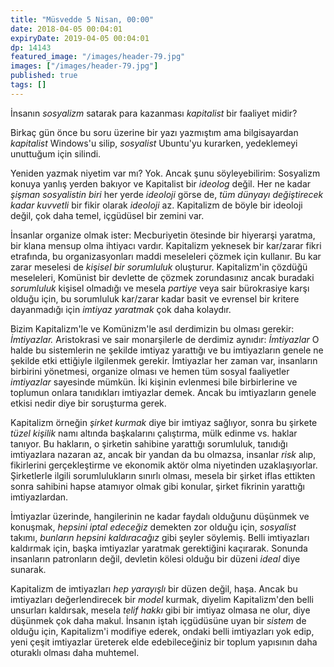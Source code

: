 ```yaml
---
title: "Müsvedde 5 Nisan, 00:00"
date: 2018-04-05 00:04:01
expiryDate: 2019-04-05 00:04:01
dp: 14143
featured_image: "/images/header-79.jpg"
images: ["/images/header-79.jpg"]
published: true
tags: []
---
```




İnsanın *sosyalizm* satarak para kazanması *kapitalist* bir faaliyet midir? 

Birkaç gün önce bu soru üzerine bir yazı yazmıştım ama bilgisayardan *kapitalist* Windows'u silip, *sosyalist* Ubuntu'yu kurarken, yedeklemeyi unuttuğum için silindi.

Yeniden yazmak niyetim var mı? Yok. Ancak şunu söyleyebilirim: Sosyalizm konuya yanlış yerden bakıyor ve Kapitalist bir *ideolog* değil. Her ne kadar *şişman sosyalistin biri* her yerde *ideoloji* görse de, *tüm dünyayı değiştirecek kadar kuvvetli* bir fikir olarak *ideoloji* az. Kapitalizm de böyle bir ideoloji değil, çok daha temel, içgüdüsel bir zemini var. 

İnsanlar organize olmak ister: Mecburiyetin ötesinde bir hiyerarşi yaratma, bir klana mensup olma ihtiyacı vardır. Kapitalizm yeknesek bir kar/zarar fikri etrafında, bu organizasyonları maddi meseleleri çözmek için kullanır. Bu kar zarar meselesi de *kişisel bir sorumluluk* oluşturur. Kapitalizm'in çözdüğü meseleleri, Komünist bir devlette de çözmek zorundasınız ancak buradaki *sorumluluk* kişisel olmadığı ve mesela *partiye* veya sair bürokrasiye karşı olduğu için, bu sorumluluk kar/zarar kadar basit ve evrensel bir kritere dayanmadığı için *imtiyaz yaratmak* çok daha kolaydır.

Bizim Kapitalizm'le ve Komünizm'le asıl derdimizin bu olması gerekir: *İmtiyazlar.* Aristokrasi ve sair monarşilerle de derdimiz aynıdır: *İmtiyazlar* O halde bu sistemlerin ne şekilde imtiyaz yarattığı ve bu imtiyazların genele ne şekilde etki ettiğiyle ilgilenmek gerekir. İmtiyazlar her zaman var, insanların birbirini yönetmesi, organize olması ve hemen tüm sosyal faaliyetler *imtiyazlar* sayesinde mümkün. İki kişinin evlenmesi bile birbirlerine ve toplumun onlara tanıdıkları imtiyazlar demek. Ancak bu imtiyazların genele etkisi nedir diye bir soruşturma gerek. 

Kapitalizm örneğin *şirket kurmak* diye bir imtiyaz sağlıyor, sonra bu şirkete *tüzel kişilik* namı altında başkalarını çalıştırma, mülk edinme vs. haklar tanıyor. Bu hakların, o şirketin sahibine yarattığı sorumluluk, tanıdığı imtiyazlara nazaran az, ancak bir yandan da bu olmazsa, insanlar *risk* alıp, fikirlerini gerçekleştirme ve ekonomik aktör olma niyetinden uzaklaşıyorlar. Şirketlerle ilgili sorumlulukların sınırlı olması, mesela bir şirket iflas ettikten sonra sahibini hapse atamıyor olmak gibi konular, şirket fikrinin yarattığı imtiyazlardan. 

İmtiyazlar üzerinde, hangilerinin ne kadar faydalı olduğunu düşünmek ve konuşmak, *hepsini iptal edeceğiz* demekten zor olduğu için, *sosyalist* takımı, *bunların hepsini kaldıracağız* gibi şeyler söylemiş. Belli imtiyazları kaldırmak için, başka imtiyazlar yaratmak gerektiğini kaçırarak. Sonunda insanların patronların değil, devletin kölesi olduğu bir düzeni *ideal* diye sunarak. 

Kapitalizm de imtiyazları *hep yarayışlı* bir düzen değil, haşa. Ancak bu imtiyazları değerlendirecek bir *model* kurmak, diyelim Kapitalizm'den belli unsurları kaldırsak, mesela *telif hakkı* gibi bir imtiyaz olmasa ne olur, diye düşünmek çok daha makul. İnsanın iştah içgüdüsüne uyan bir *sistem* de olduğu için, Kapitalizm'i modifiye ederek, ondaki belli imtiyazları yok edip, yeni çeşit imtiyazlar üreterek elde edebileceğiniz bir toplum yapısının daha oturaklı olması daha muhtemel. 



